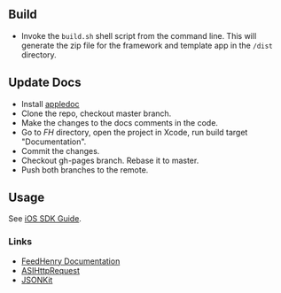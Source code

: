 ## Build

* Invoke the ```build.sh``` shell script from the command line. This will generate the zip file for the framework and template app in the ```/dist``` directory.

## Update Docs

* Install [appledoc](https://github.com/tomaz/appledoc)
* Clone the repo, checkout master branch.
* Make the changes to the docs comments in the code.
* Go to *FH* directory, open the project in Xcode, run build target "Documentation".
* Commit the changes.
* Checkout gh-pages branch. Rebase it to master.
* Push both branches to the remote.

## Usage

See [iOS SDK Guide](http://docs.feedhenry.com/v2/sdk_ios.html).
	
### Links
* [FeedHenry Documentation](http://docs.feedhenry.com)
* [ASIHttpRequest](http://allseeing-i.com/ASIHTTPRequest/)
* [JSONKit](https://github.com/johnezang/JSONKit)